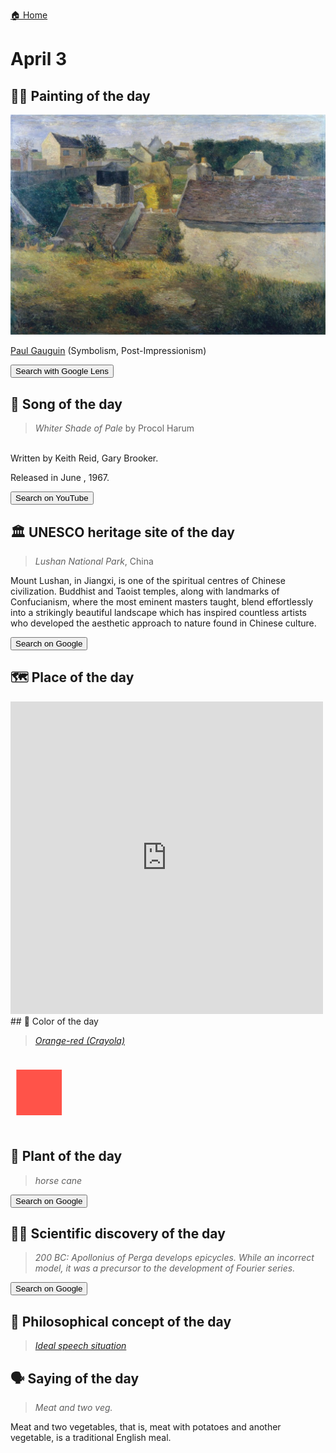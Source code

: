 
[🏠 Home](../../index.md)

# April 3

## 🧑‍🎨 Painting of the day

<img width="600" src="../img/Paul_Gauguin_3.jpg">

[Paul Gauguin](http://en.wikipedia.org/wiki/Paul_Gauguin) (Symbolism, Post-Impressionism)

<button class="btn btn-success"
onclick=" window.open('https://lens.google.com/uploadbyurl?url=https://iretes.github.io/one-a-day/data/img/Paul_Gauguin_3.jpg','_blank')">
Search with Google Lens
</button>

## 🎼 Song of the day

> *Whiter Shade of Pale*
by Procol Harum

<br />Written by Keith Reid, Gary Brooker.

Released in June , 1967.

<button class="btn btn-success"
onclick=" window.open('http://www.youtube.com/search?q=Whiter Shade of Pale by Procol Harum','_blank')">
Search on YouTube
</button>

## 🏛️ UNESCO heritage site of the day

> *Lushan National Park*, China

<p>Mount Lushan, in Jiangxi, is one of the spiritual centres of Chinese civilization. Buddhist and Taoist temples, along with landmarks of Confucianism, where the most eminent masters taught, blend effortlessly into a strikingly beautiful landscape which has inspired countless artists who developed the aesthetic approach to nature found in Chinese culture.</p>

<button class="btn btn-success"
onclick=" window.open('http://www.google.com/search?q=Lushan National Park','_blank')">
Search on Google
</button>

## 🗺️ Place of the day

<iframe
src="https://www.mapcrunch.com"
name="mapcrunch"
width="500"
height="500"
allowTransparency="true"
scrolling="no"
frameborder="0"
>
</iframe>
## 🎨 Color of the day

> *[Orange-red (Crayola)](https://en.wikipedia.org/wiki/Vermilion)*

<div style="color:#FF5349; font-size: 100px;">&#9632;</div>

## 🌿 Plant of the day

> *horse cane*

<button class="btn btn-success"
onclick=" window.open('http://www.google.com/search?q=horse cane','_blank')">
Search on Google
</button>

## 🧑‍🔬 Scientific discovery of the day

> *200 BC: Apollonius of Perga develops epicycles. While an incorrect model, it was a precursor to the development of Fourier series.*

<button class="btn btn-success"
onclick=" window.open('http://www.google.com/search?q=200 BC: Apollonius of Perga develops epicycles. While an incorrect model, it was a precursor to the development of Fourier series.','_blank')"> 
Search on Google
</button>

## 💭 Philosophical concept of the day

> *[Ideal speech situation](https://en.wikipedia.org/wiki/Ideal_speech_situation)*

## 🗣️ Saying of the day

> *Meat and two veg.*

Meat and two vegetables, that is, meat with potatoes and another vegetable, is a traditional English meal.
